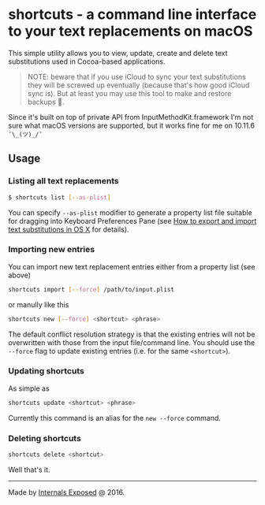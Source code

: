 # shortcuts - a command line interface to your text replacements on macOS

This simple utility allows you to view, update, create and delete text substitutions used in Cocoa-based applications.

> NOTE: beware that if you use iCloud to sync your text substitutions they will be screwed up eventually (because that's how good iCloud sync is). But at least you may use this tool to make and restore backups 🎉.

Since it's built on top of private API from InputMethodKit.framework I'm not sure what macOS versions are supported, but it works fine for me on 10.11.6 `¯\_(ツ)_/¯` 

## Usage

### Listing all text replacements

```bash
$ shortcuts list [--as-plist]
```

You can specify `--as-plist` modifier to generate a property list file suitable for dragging into Keyboard Preferences Pane (see [How to export and import text substitutions in OS X](https://support.apple.com/en-au/HT204006) for details). 

### Importing new entries 

You can import new text replacement entries either from a property list (see above)

```bash
shortcuts import [--force] /path/to/input.plist
```

or manully like this


```bash
shortcuts new [--force] <shortcut> <phrase>
```

The default conflict resolution strategy is that the existing entries will not be overwritten with those from the input file/command line. You should use the `--force` flag to update existing entries (i.e. for the same `<shortcut>`).


### Updating shortcuts

As simple as

```bash
shortcuts update <shortcut> <phrase>
```

Currently this command is an alias for the `new --force` command.

### Deleting shortcuts

```bash
shortcuts delete <shortcut>
```

Well that's it.

------

Made by [Internals Exposed](http://internals.exposed) @ 2016.
